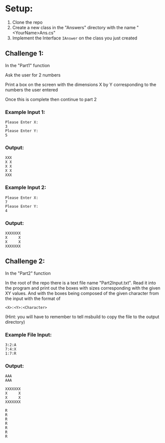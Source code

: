 # Setup: 
1. Clone the repo
2. Create a new class in the "Answers" directory with the name "\<YourName\>Ans.cs"
3. Implement the Interface `IAnswer` on the class you just created

## Challenge 1: 

In the "Part1" function

Ask the user for 2 numbers

Print a box on the screen with the dimensions X by Y corresponding to the numbers the user entered

Once this is complete then continue to part 2

### Example Input 1:

    Please Enter X:
    3
    Please Enter Y:
    5

### Output:

    XXX
    X X
    X X
    X X
    XXX
    
### Example Input 2:

    Please Enter X:
    7
    Please Enter Y:
    4

### Output:

    XXXXXXX
    X     X
    X     X
    XXXXXXX

 
## Challenge 2:

In the "Part2" function

In the root of the repo there is a text file name "Part2Input.txt". Read it into the program and print out the boxes with sizes corresponding with the given XY values. And with the boxes being composed of the given character from the input with the  format of 
```
<X>:<Y>:<Character>
```

(Hint: you will have to remember to tell msbuild to copy the file to the output directory)

### Example File Input:

    3:2:A
    7:4:X
    1:7:R

### Output:

    AAA
    AAA

    XXXXXXX
    X     X
    X     X
    XXXXXXX

    R
    R
    R
    R
    R
    R
    R
